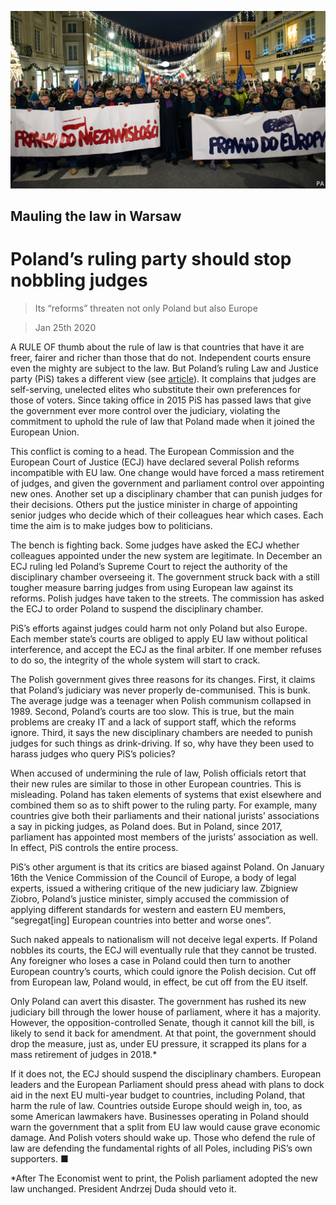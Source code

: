 ![](./images/20200125_LDP501_0.jpg)

## Mauling the law in Warsaw

# Poland’s ruling party should stop nobbling judges

> Its “reforms” threaten not only Poland but also Europe

> Jan 25th 2020

A RULE OF thumb about the rule of law is that countries that have it are freer, fairer and richer than those that do not. Independent courts ensure even the mighty are subject to the law. But Poland’s ruling Law and Justice party (PiS) takes a different view (see [article](https://www.economist.com//europe/2020/01/23/europe-confronts-poland-over-its-trampling-on-the-rule-of-law)). It complains that judges are self-serving, unelected elites who substitute their own preferences for those of voters. Since taking office in 2015 PiS has passed laws that give the government ever more control over the judiciary, violating the commitment to uphold the rule of law that Poland made when it joined the European Union.

This conflict is coming to a head. The European Commission and the European Court of Justice (ECJ) have declared several Polish reforms incompatible with EU law. One change would have forced a mass retirement of judges, and given the government and parliament control over appointing new ones. Another set up a disciplinary chamber that can punish judges for their decisions. Others put the justice minister in charge of appointing senior judges who decide which of their colleagues hear which cases. Each time the aim is to make judges bow to politicians.

The bench is fighting back. Some judges have asked the ECJ whether colleagues appointed under the new system are legitimate. In December an ECJ ruling led Poland’s Supreme Court to reject the authority of the disciplinary chamber overseeing it. The government struck back with a still tougher measure barring judges from using European law against its reforms. Polish judges have taken to the streets. The commission has asked the ECJ to order Poland to suspend the disciplinary chamber.

PiS’s efforts against judges could harm not only Poland but also Europe. Each member state’s courts are obliged to apply EU law without political interference, and accept the ECJ as the final arbiter. If one member refuses to do so, the integrity of the whole system will start to crack.

The Polish government gives three reasons for its changes. First, it claims that Poland’s judiciary was never properly de-communised. This is bunk. The average judge was a teenager when Polish communism collapsed in 1989. Second, Poland’s courts are too slow. This is true, but the main problems are creaky IT and a lack of support staff, which the reforms ignore. Third, it says the new disciplinary chambers are needed to punish judges for such things as drink-driving. If so, why have they been used to harass judges who query PiS’s policies?

When accused of undermining the rule of law, Polish officials retort that their new rules are similar to those in other European countries. This is misleading. Poland has taken elements of systems that exist elsewhere and combined them so as to shift power to the ruling party. For example, many countries give both their parliaments and their national jurists’ associations a say in picking judges, as Poland does. But in Poland, since 2017, parliament has appointed most members of the jurists’ association as well. In effect, PiS controls the entire process.

PiS’s other argument is that its critics are biased against Poland. On January 16th the Venice Commission of the Council of Europe, a body of legal experts, issued a withering critique of the new judiciary law. Zbigniew Ziobro, Poland’s justice minister, simply accused the commission of applying different standards for western and eastern EU members, “segregat[ing] European countries into better and worse ones”.

Such naked appeals to nationalism will not deceive legal experts. If Poland nobbles its courts, the ECJ will eventually rule that they cannot be trusted. Any foreigner who loses a case in Poland could then turn to another European country’s courts, which could ignore the Polish decision. Cut off from European law, Poland would, in effect, be cut off from the EU itself.

Only Poland can avert this disaster. The government has rushed its new judiciary bill through the lower house of parliament, where it has a majority. However, the opposition-controlled Senate, though it cannot kill the bill, is likely to send it back for amendment. At that point, the government should drop the measure, just as, under EU pressure, it scrapped its plans for a mass retirement of judges in 2018.*

If it does not, the ECJ should suspend the disciplinary chambers. European leaders and the European Parliament should press ahead with plans to dock aid in the next EU multi-year budget to countries, including Poland, that harm the rule of law. Countries outside Europe should weigh in, too, as some American lawmakers have. Businesses operating in Poland should warn the government that a split from EU law would cause grave economic damage. And Polish voters should wake up. Those who defend the rule of law are defending the fundamental rights of all Poles, including PiS’s own supporters. ■

*After The Economist went to print, the Polish parliament adopted the new law unchanged. President Andrzej Duda should veto it.